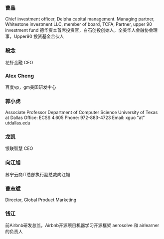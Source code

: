 

### 曹晶

Chief investment officer, Delpha capital management. Managing partner, Whitestone investment LLC, member of board, TCFA, Partner, upper 90 investment fund
德华资本首席投资官，白石创投创始人，全美华人金融协会理事，Upper90 投资基金合伙人

### 段念
花虾金融 CEO

### Alex Cheng
百度vp，gm美国研发中心

### 郭小虎
Associate Professor 
Department of Computer Science 
University of Texas at Dallas 
Office: ECSS 4.605
Phone: 972-883-4723
Email: xguo "at" utdallas.edu

### 龙凯
银联智慧 CEO

### 向江旭
苏宁云商IT总部执行副总裁向江旭 

### 曹志斌

Director, Global Product Marketing

### 钱江
前Airbnb研发总监，Airbnb开源项目机器学习开源框架 aerosolve 和 airlearner的负责人
